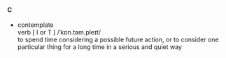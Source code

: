#### C
- contemplate<br/>
  verb [ I or T ] /ˈkɒn.təm.pleɪt/<br/>
  to spend time considering a possible future action, or to consider one particular thing for a long time in a serious and quiet way
